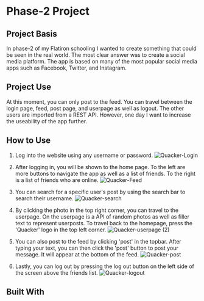 
# Phase-2 Project

## Project Basis
In phase-2 of my Flatiron schooling I wanted to create something that could be seen in the real world. The most clear answer was to create a social media platform. The app is based on many of the most popular social media apps such as Facebook, Twitter, and Instagram.

## Project Use
At this moment, you can only post to the feed. You can travel between the login page, feed, post page, and userpage as well as logout. The other users are imported from a REST API. However, one day I want to increase the useability of the app further.  

## How to Use
1. Log into the website using any username or password.
![Quacker-Login](https://user-images.githubusercontent.com/99867479/177896422-20831059-e6bb-4e88-b5fe-d26fb14a209f.gif)

2. After logging in, you will be shown to the home page. To the left are more buttons to navigate the app as well as a list of friends. To the right is a list of friends who are online.
![Quacker-Feed](https://user-images.githubusercontent.com/99867479/177896740-d5d135e8-c784-4a72-8497-c66d0b0c6132.gif)

3. You can search for a specific user's post by using the search bar to search their username.
![Quacker-search](https://user-images.githubusercontent.com/99867479/177931613-60f82ca7-7470-4b23-a742-7069e418318f.gif)

4. By clicking the photo in the top right corner, you can travel to the userpage. On the userpage is a API of random photos as well as filler text to represent userposts. To travel back to the homepage, press the 'Quacker' logo in the top left corner.
![Quacker-userpage (2)](https://user-images.githubusercontent.com/99867479/177931643-8574c84b-8eb8-48c9-80aa-1ade01d27b0e.gif)


5. You can also post to the feed by clicking 'post' in the topbar. After typing your text, you can then click the 'post' button to post your message. It will appear at the bottom of the feed.
![Quacker-post](https://user-images.githubusercontent.com/99867479/177896994-5640b8c9-1a72-4436-a1e9-5590e79f0b9e.gif)


6. Lastly, you can log out by pressing the log out button on the left side of the screen above the friends list.
![Quacker-logout](https://user-images.githubusercontent.com/99867479/177897024-5f19dcc5-a3dd-4eeb-8234-09a1c675466d.gif)


## Built With
